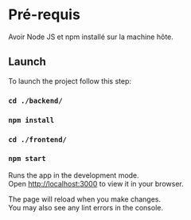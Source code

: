 # Pré-requis

Avoir Node JS et npm installé sur la machine hôte.

## Launch  

To launch the project follow this step:

### `cd ./backend/`
### `npm install`
### `cd ./frontend/`
### `npm start`

Runs the app in the development mode.\
Open [http://localhost:3000](http://localhost:3000) to view it in your browser.

The page will reload when you make changes.\
You may also see any lint errors in the console.
